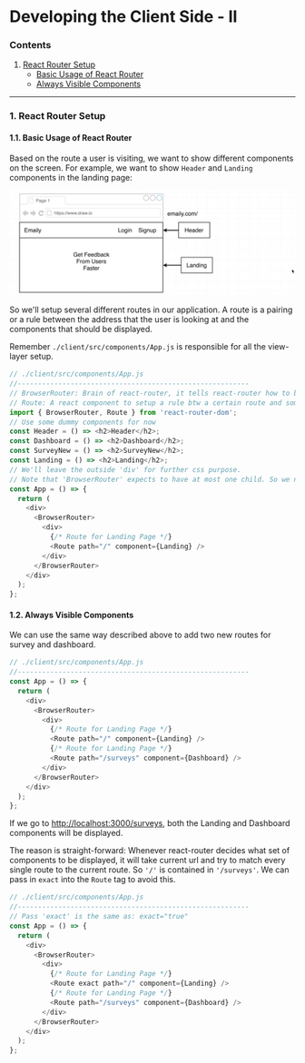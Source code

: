 # Developing the Client Side - II

### Contents

1. [React Router Setup](#)
    * [Basic Usage of React Router](#)
    * [Always Visible Components](#)

---

### 1. React Router Setup

#### 1.1. Basic Usage of React Router

Based on the route a user is visiting, we want to show different components on the screen. For example, we want to show `Header` and `Landing` components in the landing page:

![01](./images/07/07-01.png "01")

So we'll setup several different routes in our application. A route is a pairing or a rule between the address that the user is looking at and the components that should be displayed.

Remember `./client/src/components/App.js` is responsible for all the view-layer setup.

```javascript
// ./client/src/components/App.js
//---------------------------------------------------------
// BrowserRouter: Brain of react-router, it tells react-router how to behave.
// Route: A react component to setup a rule btw a certain route and some components to be displayed.
import { BrowserRouter, Route } from 'react-router-dom';
// Use some dummy components for now
const Header = () => <h2>Header</h2>;
const Dashboard = () => <h2>Dashboard</h2>;
const SurveyNew = () => <h2>SurveyNew</h2>;
const Landing = () => <h2>Landing</h2>;
// We'll leave the outside 'div' for further css purpose.
// Note that 'BrowserRouter' expects to have at most one child. So we need a 'div' in it.
const App = () => {
  return (
    <div>
      <BrowserRouter>
        <div>
          {/* Route for Landing Page */}
          <Route path="/" component={Landing} />
        </div>
      </BrowserRouter>
    </div>
  );
};
```

#### 1.2. Always Visible Components

We can use the same way described above to add two new routes for survey and dashboard.

```javascript
// ./client/src/components/App.js
//---------------------------------------------------------
const App = () => {
  return (
    <div>
      <BrowserRouter>
        <div>
          {/* Route for Landing Page */}
          <Route path="/" component={Landing} />
          {/* Route for Landing Page */}
          <Route path="/surveys" component={Dashboard} />
        </div>
      </BrowserRouter>
    </div>
  );
};
```

If we go to [http://localhost:3000/surveys](http://localhost:3000/surveys), both the Landing and Dashboard components will be displayed.

The reason is straight-forward: Whenever react-router decides what set of components to be displayed, it will take current url and try to match every single route to the current route. So `'/'` is contained in `'/surveys'`. We can pass in `exact` into the `Route` tag to avoid this.

```javascript
// ./client/src/components/App.js
//---------------------------------------------------------
// Pass 'exact' is the same as: exact="true"
const App = () => {
  return (
    <div>
      <BrowserRouter>
        <div>
          {/* Route for Landing Page */}
          <Route exact path="/" component={Landing} />
          {/* Route for Landing Page */}
          <Route path="/surveys" component={Dashboard} />
        </div>
      </BrowserRouter>
    </div>
  );
};
```

